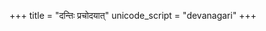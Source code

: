 +++
title = "दन्तिः प्रचोदयात्"
unicode_script = "devanagari"
+++

<div class="js_include" url="/vedAH/yajuH/taittirIyam/AraNyakam/06/aMshAH/dantiH_prachodayAt/"  newLevelForH1="2" includeTitle="false"> </div>   
